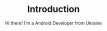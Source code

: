 <h1 align="center">Introduction</h1>
<div align="center">Hi there! I'm a Android Developer from Ukraine</div>

